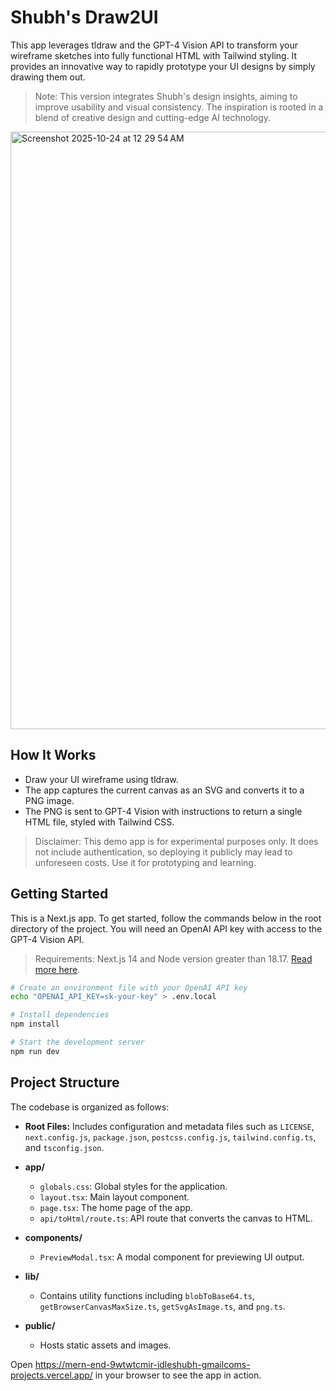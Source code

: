 # Shubh's Draw2UI

This app leverages tldraw and the GPT-4 Vision API to transform your wireframe sketches into fully functional HTML with Tailwind styling. It provides an innovative way to rapidly prototype your UI designs by simply drawing them out.

> Note: This version integrates Shubh's design insights, aiming to improve usability and visual consistency. The inspiration is rooted in a blend of creative design and cutting-edge AI technology.

<img width="1470" height="956" alt="Screenshot 2025-10-24 at 12 29 54 AM" src="https://github.com/user-attachments/assets/4cfcf20a-50cc-4c38-9df3-fed42329a593" />


## How It Works

- Draw your UI wireframe using tldraw.
- The app captures the current canvas as an SVG and converts it to a PNG image.
- The PNG is sent to GPT-4 Vision with instructions to return a single HTML file, styled with Tailwind CSS.

> Disclaimer: This demo app is for experimental purposes only. It does not include authentication, so deploying it publicly may lead to unforeseen costs. Use it for prototyping and learning.

## Getting Started

This is a Next.js app. To get started, follow the commands below in the root directory of the project. You will need an OpenAI API key with access to the GPT-4 Vision API.

> Requirements: Next.js 14 and Node version greater than 18.17. [Read more here](https://nextjs.org/docs/pages/building-your-application/upgrading/version-14).

```bash
# Create an environment file with your OpenAI API key
echo "OPENAI_API_KEY=sk-your-key" > .env.local

# Install dependencies
npm install

# Start the development server
npm run dev
```

<!-- Insert new content -->
## Project Structure

The codebase is organized as follows:

- **Root Files:** Includes configuration and metadata files such as `LICENSE`, `next.config.js`, `package.json`, `postcss.config.js`, `tailwind.config.ts`, and `tsconfig.json`.

- **app/**
  - `globals.css`: Global styles for the application.
  - `layout.tsx`: Main layout component.
  - `page.tsx`: The home page of the app.
  - `api/toHtml/route.ts`: API route that converts the canvas to HTML.

- **components/**
  - `PreviewModal.tsx`: A modal component for previewing UI output.

- **lib/**
  - Contains utility functions including `blobToBase64.ts`, `getBrowserCanvasMaxSize.ts`, `getSvgAsImage.ts`, and `png.ts`.

- **public/**
  - Hosts static assets and images.
<!-- End of insert -->

Open https://mern-end-9wtwtcmir-idleshubh-gmailcoms-projects.vercel.app/ in your browser to see the app in action.
